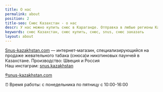 ```yaml
---
title: О нас
permalink: about
position: 2
title-seo: Снюс Казахстан - о нас
descr: У нас можно купить снюс в Караганде. Отправка в любые регионы Казахстана
keywords: снюс Казахстан, снюс купить, снюс, snus, снюс заказать
layout: about
---
```


[Snus-kazakhstan.com](https://snus-kazakhstan.com) — интернет-магазин, специализирующийся на продаже жевательного табака (снюса)и никотиновых паунчей в Казахстане.
Производство: Швеция и Россия<br>
Наш инстаграм: <a href="//www.instagram.com/snus.kazakhstan/">snus.kazakhstan</a>

[&#174;snus-kazakhstan.com](https://snus-kazakhstan.com/)

&#9200; Время работы: с понедельника по пятницу с 10:00-16:00